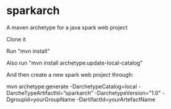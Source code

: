 # sparkarch
A maven archetype for a java spark web project

Clone it

Run "mvn install"

Also run "mvn install archetype:update-local-catalog"

And then create a new spark web project through:

mvn archetype:generate -DarchetypeCatalog=local -DarcheTypeArtifactId=”sparkarch” -DarchetypeVersion="1.0" -DgroupId=yourGroupName -DartifactId=yourArtefactName
